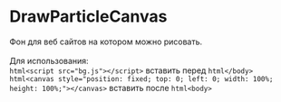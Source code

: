 # DrawParticleCanvas
Фон для веб сайтов на котором можно рисовать.<br>
<br>
Для использования:<br>
```html<script src="bg.js"></script>``` вставить перед ```html</body>```<br>
```html<canvas style="position: fixed; top: 0; left: 0; width: 100%; height: 100%;"></canvas>``` вставить после ```html<body>```<br>

